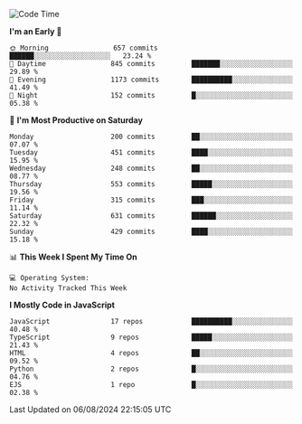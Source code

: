 <!--START_SECTION:waka-->
![Code Time](http://img.shields.io/badge/Code%20Time-3%2C336%20hrs%2031%20mins-blue)

**I'm an Early 🐤** 

```text
🌞 Morning                657 commits         ██████░░░░░░░░░░░░░░░░░░░   23.24 % 
🌆 Daytime                845 commits         ███████░░░░░░░░░░░░░░░░░░   29.89 % 
🌃 Evening                1173 commits        ██████████░░░░░░░░░░░░░░░   41.49 % 
🌙 Night                  152 commits         █░░░░░░░░░░░░░░░░░░░░░░░░   05.38 % 
```
📅 **I'm Most Productive on Saturday** 

```text
Monday                   200 commits         ██░░░░░░░░░░░░░░░░░░░░░░░   07.07 % 
Tuesday                  451 commits         ████░░░░░░░░░░░░░░░░░░░░░   15.95 % 
Wednesday                248 commits         ██░░░░░░░░░░░░░░░░░░░░░░░   08.77 % 
Thursday                 553 commits         █████░░░░░░░░░░░░░░░░░░░░   19.56 % 
Friday                   315 commits         ███░░░░░░░░░░░░░░░░░░░░░░   11.14 % 
Saturday                 631 commits         ██████░░░░░░░░░░░░░░░░░░░   22.32 % 
Sunday                   429 commits         ████░░░░░░░░░░░░░░░░░░░░░   15.18 % 
```


📊 **This Week I Spent My Time On** 

```text
💻 Operating System: 
No Activity Tracked This Week
```

**I Mostly Code in JavaScript** 

```text
JavaScript               17 repos            ██████████░░░░░░░░░░░░░░░   40.48 % 
TypeScript               9 repos             █████░░░░░░░░░░░░░░░░░░░░   21.43 % 
HTML                     4 repos             ██░░░░░░░░░░░░░░░░░░░░░░░   09.52 % 
Python                   2 repos             █░░░░░░░░░░░░░░░░░░░░░░░░   04.76 % 
EJS                      1 repo              █░░░░░░░░░░░░░░░░░░░░░░░░   02.38 % 
```




 Last Updated on 06/08/2024 22:15:05 UTC
<!--END_SECTION:waka-->

<!--
**likaiqiang/likaiqiang** is a ✨ _special_ ✨ repository because its `README.md` (this file) appears on your GitHub profile.

Here are some ideas to get you started:

- 🔭 I’m currently working on ...
- 🌱 I’m currently learning ...
- 👯 I’m looking to collaborate on ...
- 🤔 I’m looking for help with ...
- 💬 Ask me about ...
- 📫 How to reach me: ...
- 😄 Pronouns: ...
- ⚡ Fun fact: ...
-->
